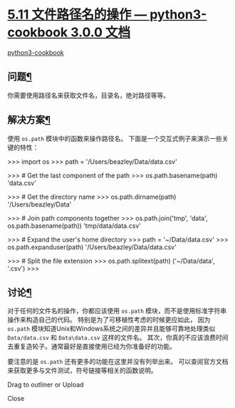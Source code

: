 # [5.11 文件路径名的操作 — python3-cookbook 3.0.0 文档](https://python3-cookbook.readthedocs.io/zh_CN/latest/c05/p11_manipulating_pathnames.html)

[python3-cookbook](https://python3-cookbook.readthedocs.io/zh_CN/latest/index.html)

## 问题[¶](https://python3-cookbook.readthedocs.io/zh_CN/latest/c05/p11_manipulating_pathnames.html#id2 "永久链接至标题")

你需要使用路径名来获取文件名，目录名，绝对路径等等。

## 解决方案[¶](https://python3-cookbook.readthedocs.io/zh_CN/latest/c05/p11_manipulating_pathnames.html#id3 "永久链接至标题")

使用 `os.path` 模块中的函数来操作路径名。 下面是一个交互式例子来演示一些关键的特性：

\>>> import os
\>>> path \= '/Users/beazley/Data/data.csv'

\>>> \# Get the last component of the path
\>>> os.path.basename(path)
'data.csv'

\>>> \# Get the directory name
\>>> os.path.dirname(path)
'/Users/beazley/Data'

\>>> \# Join path components together
\>>> os.path.join('tmp', 'data', os.path.basename(path))
'tmp/data/data.csv'

\>>> \# Expand the user's home directory
\>>> path \= '~/Data/data.csv'
\>>> os.path.expanduser(path)
'/Users/beazley/Data/data.csv'

\>>> \# Split the file extension
\>>> os.path.splitext(path)
('~/Data/data', '.csv')
\>>>

## 讨论[¶](https://python3-cookbook.readthedocs.io/zh_CN/latest/c05/p11_manipulating_pathnames.html#id4 "永久链接至标题")

对于任何的文件名的操作，你都应该使用 `os.path` 模块，而不是使用标准字符串操作来构造自己的代码。 特别是为了可移植性考虑的时候更应如此， 因为 `os.path` 模块知道Unix和Windows系统之间的差异并且能够可靠地处理类似 `Data/data.csv` 和 `Data\data.csv` 这样的文件名。 其次，你真的不应该浪费时间去重复造轮子。通常最好是直接使用已经为你准备好的功能。

要注意的是 `os.path` 还有更多的功能在这里并没有列举出来。 可以查阅官方文档来获取更多与文件测试，符号链接等相关的函数说明。

Drag to outliner or Upload

Close
